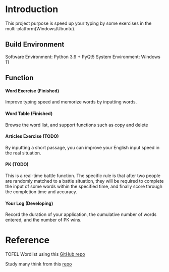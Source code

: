 # Introduction
This project purpose is speed up your typing by some exercises in the multi-platform(Windows/Ubuntu).

## Build Environment

Software Environment: Python 3.9 + PyQt5 
System Environment: Windows 11

## Function

#### Word Exercise (Finished)

Improve typing speed and memorize words by inputting words.

#### Word Table (Finished)

Browse the word list, and support functions such as copy and delete

#### Articles Exercise (TODO)

By inputting a short passage, you can improve your English input speed in the real situation.

#### PK (TODO)

This is a real-time battle function. The specific rule is that after two people are randomly matched to a battle situation, they will be required to complete the input of some words within the specified time, and finally score through the completion time and accuracy.

#### Your Log (Developing)

Record the duration of your application, the cumulative number of words entered, and the number of PK wins.

# Reference

TOFEL Wordlist using this [GitHub repo](https://github.com/1eez/103976)

Study many think from this [repo](https://github.com/Kaiyiwing/qwerty-learner)

